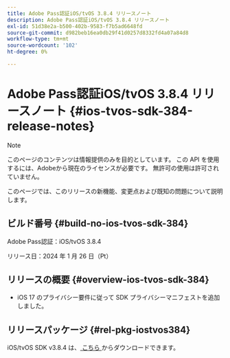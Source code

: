 ```yaml
---
title: Adobe Pass認証iOS/tvOS 3.8.4 リリースノート
description: Adobe Pass認証iOS/tvOS 3.8.4 リリースノート
exl-id: 51d38e2a-b500-402b-9583-f7b5ad6648fd
source-git-commit: d982beb16ea0db29f41d0257d8332fd4a07a84d8
workflow-type: tm+mt
source-wordcount: '102'
ht-degree: 0%

---
```


# Adobe Pass認証iOS/tvOS 3.8.4 リリースノート {#ios-tvos-sdk-384-release-notes}

>[!NOTE]
>
>このページのコンテンツは情報提供のみを目的としています。 この API を使用するには、Adobeから現在のライセンスが必要です。 無許可の使用は許可されていません。

このページでは、このリリースの新機能、変更点および既知の問題について説明します。

## ビルド番号 {#build-no-ios-tvos-sdk-384}

Adobe Pass認証：iOS/tvOS 3.8.4

リリース日：2024 年 1 月 26 日（Pt）



## リリースの概要 {#overview-ios-tvos-sdk-384}

* iOS 17 のプライバシー要件に従って SDK プライバシーマニフェストを追加しました。


## リリースパッケージ {#rel-pkg-iostvos384}

iOS/tvOS SDK v3.8.4 は、[ こちら ](https://tve.zendesk.com/hc/en-us/articles/204963209-iOS-tvOS-Native-AccessEnabler-Library) からダウンロードできます。
